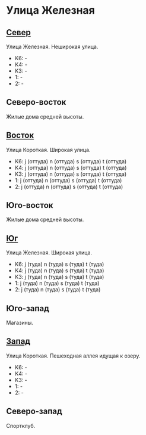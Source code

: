 # Улица Железная

## [Север](./10360085.md)

Улица Железная.
Неширокая улица.

* K6:   -
* K4:   -
* K3:   -
* 1:    -
* 2:    -

## Северо-восток

Жилые дома средней высоты.

## [Восток](./10365087.md)

Улица Короткая.
Широкая улица.

* K6:   j (оттуда)  n (оттуда)  s (оттуда)  t (оттуда)
* K4:   j (оттуда)  n (оттуда)  s (оттуда)  t (оттуда)
* K3:   j (оттуда)  n (оттуда)  s (оттуда)  t (оттуда)
* 1:    j (оттуда)  n (оттуда)  s (оттуда)  t (оттуда)
* 2:    j (оттуда)  n (оттуда)  s (оттуда)  t (оттуда)

## Юго-восток

Жилые дома средней высоты.

## [Юг](./10360090.md)

Улица Железная.
Широкая улица.

* K6:   j (туда)    n (туда)    s (туда)    t (туда)
* K4:   j (туда)    n (туда)    s (туда)    t (туда)
* K3:   j (туда)    n (туда)    s (туда)    t (туда)
* 1:    j (туда)    n (туда)    s (туда)    t (туда)
* 2:    j (туда)    n (туда)    s (туда)    t (туда)

## Юго-запад

Магазины.

## [Запад](./10355087.md)

Улица Короткая.
Пешеходная аллея идущая к озеру.

* K6:   -
* K4:   -
* K3:   -
* 1:    -
* 2:    -

## Северо-запад

Спортклуб.
